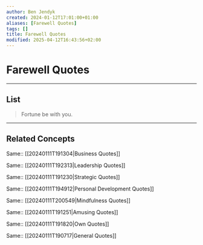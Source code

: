 ```yaml
---
author: Ben Jendyk
created: 2024-01-12T17:01:00+01:00
aliases: [Farewell Quotes]
tags: []
title: Farewell Quotes
modified: 2025-04-12T16:43:56+02:00
---
```


# Farewell Quotes

---

## List

> Fortune be with you.

---

## Related Concepts

Same:: [[20240111T191304|Business Quotes]]

Same:: [[20240111T192313|Leadership Quotes]]

Same:: [[20240111T191230|Strategic Quotes]]

Same:: [[20240111T194912|Personal Development Quotes]]

Same:: [[20240111T200549|Mindfulness Quotes]]

Same:: [[20240111T191251|Amusing Quotes]]

Same:: [[20240111T191820|Own Quotes]]

Same:: [[20240111T190717|General Quotes]]
